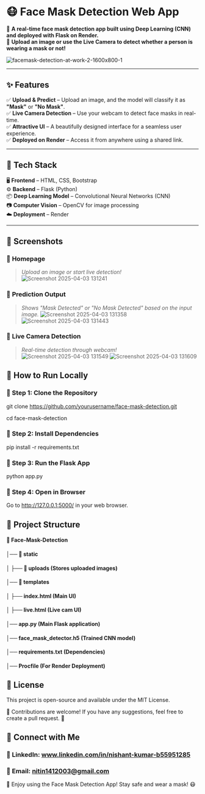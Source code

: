 # **😷 Face Mask Detection Web App**  

🚀 **A real-time face mask detection app built using Deep Learning (CNN) and deployed with Flask on Render.**  
📸 **Upload an image or use the Live Camera to detect whether a person is wearing a mask or not!** 

![facemask-detection-at-work-2-1600x800-1](https://github.com/user-attachments/assets/e493c3ce-72b9-4210-81c2-64e76611eef4)

---

## **✨ Features**  
✅ **Upload & Predict** – Upload an image, and the model will classify it as **"Mask"** or **"No Mask"**.  
✅ **Live Camera Detection** – Use your webcam to detect face masks in real-time.  
✅ **Attractive UI** – A beautifully designed interface for a seamless user experience.  
✅ **Deployed on Render** – Access it from anywhere using a shared link.  

---

## **🔧 Tech Stack**  
🖥️ **Frontend** – HTML, CSS, Bootstrap  
⚙️ **Backend** – Flask (Python)  
📦 **Deep Learning Model** – Convolutional Neural Networks (CNN)  
📷 **Computer Vision** – OpenCV for image processing  
☁️ **Deployment** – Render  

---

## **📸 Screenshots**  
### 🎯 **Homepage**  
> *Upload an image or start live detection!*  
![Screenshot 2025-04-03 131241](https://github.com/user-attachments/assets/8ad06f5c-54fc-4c46-a756-affd94feee28)

### 🎯 **Prediction Output**  
> *Shows "Mask Detected" or "No Mask Detected" based on the input image.* 
![Screenshot 2025-04-03 131358](https://github.com/user-attachments/assets/f209abca-6a7f-4829-846e-666afceb38dd)
![Screenshot 2025-04-03 131443](https://github.com/user-attachments/assets/e44da3c2-06e2-4dc5-a7f4-efedbda13cee)

### 🎯 **Live Camera Detection**  
> *Real-time detection through webcam!*  
![Screenshot 2025-04-03 131549](https://github.com/user-attachments/assets/f4b0d3f3-479c-41d6-8c95-ff810c61d580)
![Screenshot 2025-04-03 131609](https://github.com/user-attachments/assets/16c873b8-a5e7-433f-8037-d40aea38c23e)

## **🚀 How to Run Locally**
### **🔹 Step 1: Clone the Repository**
git clone https://github.com/yourusername/face-mask-detection.git

cd face-mask-detection
### **🔹 Step 2: Install Dependencies**
pip install -r requirements.txt
### **🔹 Step 3: Run the Flask App**
python app.py
### **🔹 Step 4: Open in Browser**
Go to http://127.0.0.1:5000/ in your web browser.

## **📂 Project Structure**
#### 📁 Face-Mask-Detection
#### │── 📁 static
#### │   ├── 📁 uploads  (Stores uploaded images)
#### │── 📁 templates
#### │   ├── index.html   (Main UI)
#### │   ├── live.html    (Live cam UI)
#### │── app.py          (Main Flask application)
#### │── face_mask_detector.h5  (Trained CNN model)
#### │── requirements.txt (Dependencies)
#### │── Procfile        (For Render Deployment)

## **📜 License**
This project is open-source and available under the MIT License.

💙 Contributions are welcome! If you have any suggestions, feel free to create a pull request. 🚀

## **🙌 Connect with Me**
### 🔗 LinkedIn: www.linkedin.com/in/nishant-kumar-b55951285
### 📧 Email: nitin1412003@gmail.com

🎉 Enjoy using the Face Mask Detection App! Stay safe and wear a mask! 😷
